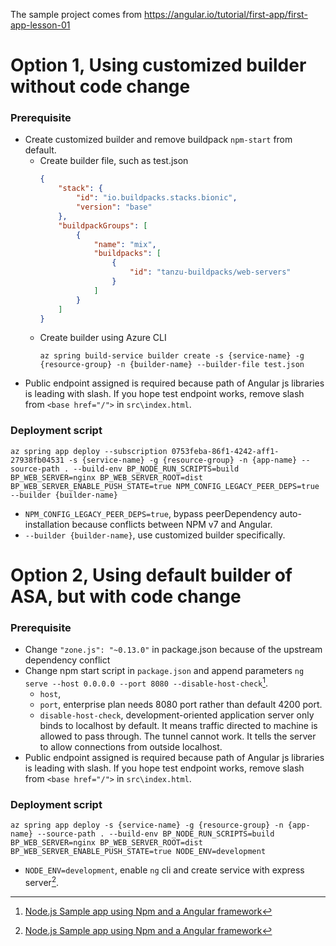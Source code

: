 The sample project comes from https://angular.io/tutorial/first-app/first-app-lesson-01

# Option 1, Using customized builder without code change
### Prerequisite
* Create customized builder and remove buildpack `npm-start` from default.
  * Create builder file, such as test.json
    ``` json
    {
        "stack": {
            "id": "io.buildpacks.stacks.bionic",
            "version": "base"
        },
        "buildpackGroups": [
            {
                "name": "mix",
                "buildpacks": [
                    {
                        "id": "tanzu-buildpacks/web-servers"
                    }
                ]
            }
        ]
    }
    ```
  * Create builder using Azure CLI
    ```azurecli
    az spring build-service builder create -s {service-name} -g {resource-group} -n {builder-name} --builder-file test.json
    ```
* Public endpoint assigned is required because path of Angular js libraries is leading with slash. If you hope test endpoint works, remove slash from `<base href="/">` in `src\index.html`.

### Deployment script
```shell
az spring app deploy --subscription 0753feba-86f1-4242-aff1-27938fb04531 -s {service-name} -g {resource-group} -n {app-name} --source-path . --build-env BP_NODE_RUN_SCRIPTS=build BP_WEB_SERVER=nginx BP_WEB_SERVER_ROOT=dist BP_WEB_SERVER_ENABLE_PUSH_STATE=true NPM_CONFIG_LEGACY_PEER_DEPS=true --builder {builder-name}
```

* `NPM_CONFIG_LEGACY_PEER_DEPS=true`, bypass peerDependency auto-installation because conflicts between NPM v7 and Angular. 
* `--builder {builder-name}`, use customized builder specifically.

# Option 2, Using default builder of ASA, but with code change
### Prerequisite
* Change `"zone.js": "~0.13.0"` in package.json because of the upstream dependency conflict
* Change npm start script in `package.json` and append parameters `ng serve --host 0.0.0.0 --port 8080 --disable-host-check`[^1].
  - `host`, 
  - `port`, enterprise plan needs 8080 port rather than default 4200 port.
  - `disable-host-check`, development-oriented application server only binds to localhost by default. It means traffic directed to machine is allowed to pass through. The tunnel cannot work. It tells the server to allow connections from outside localhost. 
* Public endpoint assigned is required because path of Angular js libraries is leading with slash. If you hope test endpoint works, remove slash from `<base href="/">` in `src\index.html`.

### Deployment script
```shell
az spring app deploy -s {service-name} -g {resource-group} -n {app-name} --source-path . --build-env BP_NODE_RUN_SCRIPTS=build BP_WEB_SERVER=nginx BP_WEB_SERVER_ROOT=dist BP_WEB_SERVER_ENABLE_PUSH_STATE=true NODE_ENV=development
```

* `NODE_ENV=development`, enable `ng` cli and create service with express server[^1].

[^1]: [Node.js Sample app using Npm and a Angular framework](https://github.com/paketo-buildpacks/samples/tree/main/nodejs/angular-npm#note)
